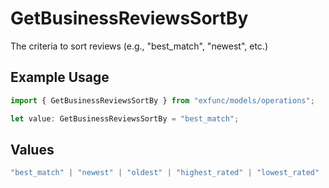 # GetBusinessReviewsSortBy

The criteria to sort reviews (e.g., "best_match", "newest", etc.)

## Example Usage

```typescript
import { GetBusinessReviewsSortBy } from "exfunc/models/operations";

let value: GetBusinessReviewsSortBy = "best_match";
```

## Values

```typescript
"best_match" | "newest" | "oldest" | "highest_rated" | "lowest_rated" | "elites"
```